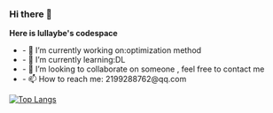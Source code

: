 ### Hi there 👋

**Here is lullaybe's codespace**
<ul>
<li>- 🔭 I’m currently working on:optimization method </li>
<li>- 🌱 I’m currently learning:DL  </li>
<li>- 👯 I’m looking to collaborate on someone , feel free to contact me</li>
<li>- 📫 How to reach me: 2199288762@qq.com</li>

</ul>

[![Top Langs](https://github-readme-stats.vercel.app/api/top-langs/?username=lullabyeoytl)](https://github.com/anuraghazra/github-readme-stats)
<!--
**lullabyeoytl/lullabyeoytl** is a ✨ _special_ ✨ repository because its `README.md` (this file) appears on your GitHub profile.

Here are some ideas to get you started:

- 🔭 I’m currently working on ...
- 🌱 I’m currently learning ...
- 👯 I’m looking to collaborate on ...
- 🤔 I’m looking for help with ...
- 💬 Ask me about ...
- 📫 How to reach me: ...
- 😄 Pronouns: ...
- ⚡ Fun fact: ...
![Anurag's GitHub stats](https://github-readme-stats.vercel.app/api?username=lullabyeoytl&count_private=true)
[![Top Langs](https://github-readme-stats.vercel.app/api/top-langs/?username=lullabyeoytl)](https://github.com/anuraghazra/github-readme-stats)
-->

